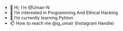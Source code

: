 - 👋 Hi, I’m @Umair-N
- 👀 I’m interested in Programming And Ethical Hacking
- 🌱 I’m currently learning Pyhton 
- 📫 How to reach me @ig_umair (Instagram Handle)

<!---
Umair-N/Umair-N is a ✨ special ✨ repository because its `README.md` (this file) appears on your GitHub profile.
You can click the Preview link to take a look at your changes.
--->
